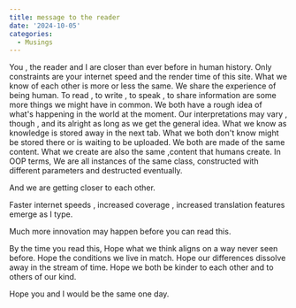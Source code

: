 ```yaml
---
title: message to the reader
date: '2024-10-05'
categories:
  - Musings
---
```

You , the reader and I are closer than ever before in human history.
Only  constraints  are your internet speed and the render time of this site.
What we know of each other is more or less the same. We share the experience of being human.
To read , to write , to speak , to share information are some more things we might have in common. 
We both have a rough idea of what's happening in the world at the moment. Our interpretations may vary , though , and its alright as long as we get the general idea.
What we know as knowledge is stored away in the next tab. What we both don't know might be stored there or is waiting to be uploaded.
We both are made of the same content. What we create are also the same ,content that humans create. 
In OOP terms, We are all instances of the same class, constructed with different parameters and destructed eventually. 

And we are getting closer to each other. 

Faster internet speeds , increased coverage , increased translation features emerge as I type.

Much more innovation may happen before you can read this.

By the time you read this,
Hope what we think aligns on a way never seen before.
Hope the conditions we live in match.
Hope our differences dissolve away in the stream of time.
Hope we both be kinder to each other and to others of our kind.

Hope you and I would be the same one day.
